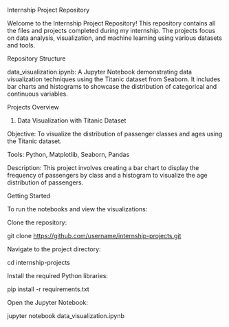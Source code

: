 Internship Project Repository

Welcome to the Internship Project Repository! This repository contains all the files and projects completed during my internship. The projects focus on data analysis, visualization, and machine learning using various datasets and tools.

Repository Structure

data_visualization.ipynb: A Jupyter Notebook demonstrating data visualization techniques using the Titanic dataset from Seaborn. It includes bar charts and histograms to showcase the distribution of categorical and continuous variables.

Projects Overview

1. Data Visualization with Titanic Dataset

Objective: To visualize the distribution of passenger classes and ages using the Titanic dataset.

Tools: Python, Matplotlib, Seaborn, Pandas

Description: This project involves creating a bar chart to display the frequency of passengers by class and a histogram to visualize the age distribution of passengers.

Getting Started

To run the notebooks and view the visualizations:

Clone the repository:

git clone https://github.com/username/internship-projects.git

Navigate to the project directory:

cd internship-projects

Install the required Python libraries:

pip install -r requirements.txt

Open the Jupyter Notebook:

jupyter notebook data_visualization.ipynb
